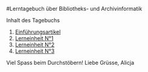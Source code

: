 #Lerntagebuch über Bibliotheks- und Archivinformatik

Inhalt des Tagebuchs

1. [Einführungsartikel](_posts/Einfuehrungsartikel.md)
2. [Lerneinheit N°1](_posts/Lerneinheit-1.md)
3. [Lerneinheit N°2](_posts/Lerneinheit-2.md)
4. [Lerneinheit N°3](_posts/Lerneinheit-3.md)

Viel Spass beim Durchstöbern!
Liebe Grüsse, Alicja
